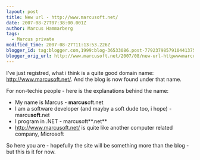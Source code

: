 ```yaml
---
layout: post
title: New url - http://www.marcusoft.net/
date: 2007-08-27T07:38:00.001Z
author: Marcus Hammarberg
tags:
  - Marcus private
modified_time: 2007-08-27T11:13:53.226Z
blogger_id: tag:blogger.com,1999:blog-36533086.post-7792379857910441375
blogger_orig_url: http://www.marcusoft.net/2007/08/new-url-httpwwwmarcusoftnet.html
---
```


I've just registred, what i think is a quite good domain name:
<http://www.marcusoft.net/>. And the blog is now found under that
name.

For non-techie people - here is the explanations behind the name:

-   My name is Marcus - **marcus**oft.net
-   I am a software developer (and mayby a soft dude too, i hope) -
    marcu**soft**.net
-   I program in .NET - marcusoft**.net**
-   <http://www.marcusoft.net/> is quite like another computer related
    company, Microsoft

So here you are - hopefully the site will be something more than the
blog - but this is it for now.
